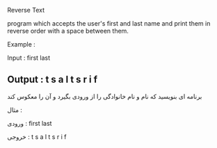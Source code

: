 Reverse Text

program which accepts the user's first and last name and print them in reverse order with a space between them.

Example : 

Input : 
first last

Output : 
t s a l   t s r i f
-------------------------------------------------------------------------------

برنامه ای بنویسید که نام و نام خانوادگی را از ورودی بگیرد و آن را معکوس کند

مثال : 

ورودی : 
first last

خروجی : 
t s a l   t s r i f
